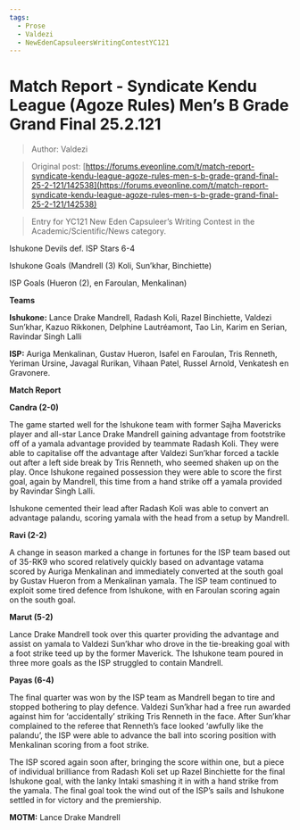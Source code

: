```yaml
---
tags:
  - Prose
  - Valdezi
  - NewEdenCapsuleersWritingContestYC121
---
```


# Match Report - Syndicate Kendu League (Agoze Rules) Men’s B Grade Grand Final 25.2.121

> Author: Valdezi

> Original post: [https://forums.eveonline.com/t/match-report-syndicate-kendu-league-agoze-rules-men-s-b-grade-grand-final-25-2-121/142538](https://forums.eveonline.com/t/match-report-syndicate-kendu-league-agoze-rules-men-s-b-grade-grand-final-25-2-121/142538)

> Entry for YC121 New Eden Capsuleer’s Writing Contest in the Academic/Scientific/News category.



Ishukone Devils def. ISP Stars 6-4

Ishukone Goals (Mandrell (3) Koli, Sun’khar, Binchiette)

ISP Goals (Hueron (2), en Faroulan, Menkalinan)

**Teams**

**Ishukone:** Lance Drake Mandrell, Radash Koli, Razel Binchiette, Valdezi Sun’khar, Kazuo Rikkonen, Delphine Lautréamont, Tao Lin, Karim en Serian, Ravindar Singh Lalli

**ISP:** Auriga Menkalinan, Gustav Hueron, Isafel en Faroulan, Tris Renneth, Yeriman Ursine, Javagal Rurikan, Vihaan Patel, Russel Arnold, Venkatesh en Gravonere.

**Match Report**

**Candra (2-0)**

The game started well for the Ishukone team with former Sajha Mavericks player and all-star Lance Drake Mandrell gaining advantage from footstrike off of a yamala advantage provided by teammate Radash Koli. They were able to capitalise off the advantage after Valdezi Sun’khar forced a tackle out after a left side break by Tris Renneth, who seemed shaken up on the play. Once Ishukone regained possession they were able to score the first goal, again by Mandrell, this time from a hand strike off a yamala provided by Ravindar Singh Lalli.

Ishukone cemented their lead after Radash Koli was able to convert an advantage palandu, scoring yamala with the head from a setup by Mandrell.

**Ravi (2-2)**

A change in season marked a change in fortunes for the ISP team based out of 35-RK9 who scored relatively quickly based on advantage vatama scored by Auriga Menkalinan and immediately converted at the south goal by Gustav Hueron from a Menkalinan yamala. The ISP team continued to exploit some tired defence from Ishukone, with en Faroulan scoring again on the south goal.

**Marut (5-2)**

Lance Drake Mandrell took over this quarter providing the advantage and assist on yamala to Valdezi Sun’khar who drove in the tie-breaking goal with a foot strike teed up by the former Maverick. The Ishukone team poured in three more goals as the ISP struggled to contain Mandrell.

**Payas (6-4)**

The final quarter was won by the ISP team as Mandrell began to tire and stopped bothering to play defence. Valdezi Sun’khar had a free run awarded against him for ‘accidentally’ striking Tris Renneth in the face. After Sun’khar complained to the referee that Renneth’s face looked ‘awfully like the palandu’, the ISP were able to advance the ball into scoring position with Menkalinan scoring from a foot strike.

The ISP scored again soon after, bringing the score within one, but a piece of individual brilliance from Radash Koli set up Razel Binchiette for the final Ishukone goal, with the lanky Intaki smashing it in with a hand strike from the yamala. The final goal took the wind out of the ISP’s sails and Ishukone settled in for victory and the premiership.

**MOTM:** Lance Drake Mandrell